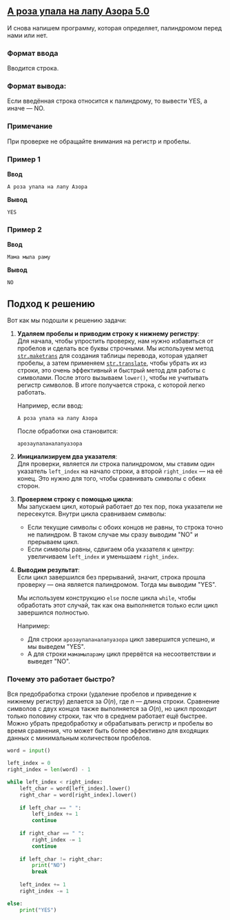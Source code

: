 ## [А роза упала на лапу Азора 5.0](../../../solutions/3.1/31_q.py)

И снова напишем программу, которая определяет, палиндромом перед нами или нет.

### Формат ввода

Вводится строка.

### Формат вывода:

Если введённая строка относится к палиндрому, то вывести YES, а иначе — NO.

### Примечание

При проверке не обращайте внимания на регистр и пробелы.

### Пример 1

__Ввод__
```plaintext
А роза упала на лапу Азора
```

__Вывод__
```plaintext
YES
```

### Пример 2

__Ввод__
```plaintext
Мама мыла раму
```

__Вывод__
```plaintext
NO
```

## Подход к решению
Вот как мы подошли к решению задачи:

1. **Удаляем пробелы и приводим строку к нижнему регистру**:  
   Для начала, чтобы упростить проверку, нам нужно избавиться от пробелов и сделать все буквы строчными. Мы используем метод [`str.maketrans`](https://docs.python.org/3/library/stdtypes.html#str.maketrans) для создания таблицы перевода, которая удаляет пробелы, а затем применяем [`str.translate`](https://docs.python.org/3/library/stdtypes.html#str.translate), чтобы убрать их из строки, это очень эффективный и быстрый метод для работы с символами. После этого вызываем `lower()`, чтобы не учитывать регистр символов. В итоге получается строка, с которой легко работать.  

   Например, если ввод:  
   ```
   А роза упала на лапу Азора
   ```
   После обработки она становится:  
   ```
   арозаупаланалапуазора
   ```

2. **Инициализируем два указателя**:  
   Для проверки, является ли строка палиндромом, мы ставим один указатель `left_index` на начало строки, а второй `right_index` — на её конец. Это нужно для того, чтобы сравнивать символы с обеих сторон.  

3. **Проверяем строку с помощью цикла**:  
   Мы запускаем цикл, который работает до тех пор, пока указатели не пересекутся. Внутри цикла сравниваем символы:  
   - Если текущие символы с обоих концов не равны, то строка точно не палиндром. В таком случае мы сразу выводим "NO" и прерываем цикл.  
   - Если символы равны, сдвигаем оба указателя к центру: увеличиваем `left_index` и уменьшаем `right_index`.  

4. **Выводим результат**:  
   Если цикл завершился без прерываний, значит, строка прошла проверку — она является палиндромом. Тогда мы выводим "YES".  

   Мы используем конструкцию `else` после цикла `while`, чтобы обработать этот случай, так как она выполняется только если цикл завершился полностью.  

   Например:  
   - Для строки `арозаупаланалапуазора` цикл завершится успешно, и мы выведем "YES".  
   - А для строки `мамамылараму` цикл прервётся на несоответствии и выведет "NO".

### Почему это работает быстро?

Вся предобработка строки (удаление пробелов и приведение к нижнему регистру) делается за $O(n)$, где $n$ — длина строки. Сравнение символов с двух концов также выполняется за $O(n)$, но цикл проходит только половину строки, так что в среднем работает ещё быстрее.\
Можно убрать предобработку и обрабатывать регистр и пробелы во время сравнения, что может быть более эффективно для входящих данных с минимальным количеством пробелов.

```python
word = input()

left_index = 0
right_index = len(word) - 1

while left_index < right_index:
    left_char = word[left_index].lower()
    right_char = word[right_index].lower()
    
    if left_char == " ":
        left_index += 1
        continue
    
    if right_char == " ":
        right_index -= 1
        continue
    
    if left_char != right_char:
        print("NO")
        break
    
    left_index += 1
    right_index -= 1

else:
    print("YES")

```
